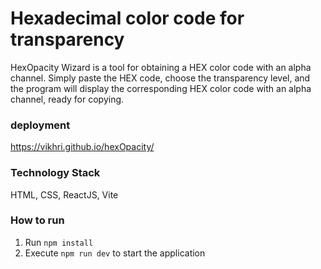 # Hexadecimal color code for transparency

HexOpacity Wizard is a tool for obtaining a HEX color code with an alpha channel. Simply paste the HEX code, choose the transparency level, and the program will display the corresponding HEX color code with an alpha channel, ready for copying.

### deployment
https://vikhri.github.io/hexOpacity/


### Technology Stack
HTML, CSS, ReactJS, Vite

### How to run
1. Run ```npm install```
2. Execute ```npm run dev``` to start the application

<a href="https://ibb.co/hg3ddsC"><img src="https://i.ibb.co/2FGMMq5/15-01-2024-155910.jpg" alt="" border="0"></a>

